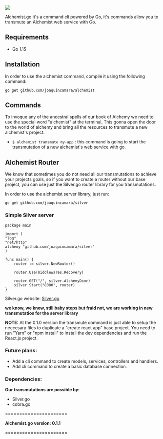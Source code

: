   <img  src="https://user-images.githubusercontent.com/26718123/94979651-96461b00-04e9-11eb-94d6-660af9663975.png">

Alchemist.go it's a command cli powered by Go, it's commands allow you to transmute an Alchemist web service with Go.

## Requirements

- Go 1.15

## Installation

In order to use the alchemist command, compile it using the following command:

`go get github.com/joaquincamara/alchemist`

## Commands

To invoque any of the ancestral spells of our book of Alchemy we need to use the special word "alchemist" at the terminal, This gonna open the door to the world of alchemy and bring all the resources to transmute a new alchemist's project.

- `$ alchemist transmute my-app` : this command is going to start the transmutation of a new alchemist's web service with go.

## Alchemist Router

We know that sometimes you do not need all our transmutations to achieve your projects goals, so if you want to create a router without our base project, you can use just the Silver.go router library for you transmutations.

In order to use the alchemist server library, just run:

`go get github.com/joaquincamara/silver`

### Simple Silver server

```golang
package main

import (
"log"
"net/http"
alchemy "github.com/joaquincamara/silver"
)

func main() {
	router := silver.NewRouter()

	router.Use(middlewares.Recovery)

	router.GET("/", silver.AlchemyDoor)
	silver.Start("8080", router)
}
```

Silver.go website: [Silver.go](https://github.com/joaquincamara/silver).

**we know, we know, still baby steps but fraid not, we are working in new transmutatios for the server library**

**NOTE:** At the 0.1.0 version the transmute command is just able to setup the neccesary files to duplicate a "create react app" base project. You need to run "Yarn" or "npm install" to install the dev dependencies and run the React.js project.

### Future plans:

- Add a cli command to create models, services, controllers and handlers.
- Add cli command to create a basic database connection.

### Dependencies:

**Our transmutations are possible by:**

- Silver.go
- cobra.go

======================

**Alchemist.go version: 0.1.1**

======================
